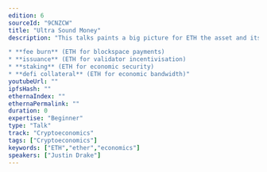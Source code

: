 ```yaml
---
edition: 6
sourceId: "9CNZCW"
title: "Ultra Sound Money"
description: "This talks paints a big picture for ETH the asset and its macro cashflows. We discuss unique dynamics arising from:

* **fee burn** (ETH for blockspace payments)
* **issuance** (ETH for validator incentivisation)
* **staking** (ETH for economic security)
* **defi collateral** (ETH for economic bandwidth)"
youtubeUrl: ""
ipfsHash: ""
ethernaIndex: ""
ethernaPermalink: ""
duration: 0
expertise: "Beginner"
type: "Talk"
track: "Cryptoeconomics"
tags: ["Cryptoeconomics"]
keywords: ["ETH","ether","economics"]
speakers: ["Justin Drake"]
---
```

